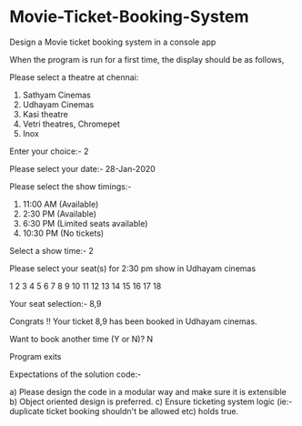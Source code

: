 # Movie-Ticket-Booking-System

Design a Movie ticket booking system in a console app

When the program is run for a first time, the display should be as follows,

Please select a theatre at chennai:

1. Sathyam Cinemas
2. Udhayam Cinemas
3. Kasi theatre
4. Vetri theatres, Chromepet
5. Inox

Enter your choice:- 2

Please select your date:- 28-Jan-2020

Please select the show timings:-

1. 11:00 AM    (Available)
2. 2:30 PM   (Available)
3. 6:30 PM    (Limited seats available)
4. 10:30 PM   (No tickets)

Select a show time:- 2

Please select your seat(s) for 2:30 pm show in Udhayam cinemas

1 2 3 4 5 6
7 8 9 10 11 12
13 14 15 16 17 18

Your seat selection:- 8,9

Congrats !! Your ticket 8,9 has been booked in Udhayam cinemas.

Want to book another time (Y or N)? N

Program exits

Expectations of the solution code:-

a) Please design the code in a modular way and make sure it is extensible
b) Object oriented design is preferred.
c) Ensure ticketing system logic (ie:- duplicate ticket booking shouldn't be allowed etc) holds true.
